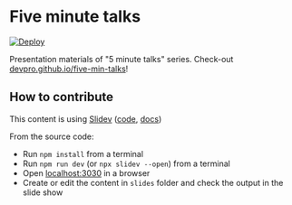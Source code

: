 # Five minute talks

[![Deploy](https://github.com/devpro/five-min-talks/actions/workflows/deploy.yaml/badge.svg?branch=main)](https://github.com/devpro/five-min-talks/actions/workflows/deploy.yaml)

Presentation materials of "5 minute talks" series. Check-out [devpro.github.io/five-min-talks](https://devpro.github.io/five-min-talks/)!

## How to contribute

This content is using [Slidev](https://sli.dev/) ([code](https://github.com/slidevjs/slidev), [docs](https://sli.dev/guide/why.html))

From the source code:

- Run `npm install` from a terminal
- Run `npm run dev` (or `npx slidev --open`) from a terminal
- Open [localhost:3030](http://localhost:3030) in a browser
- Create or edit the content in `slides` folder and check the output in the slide show
